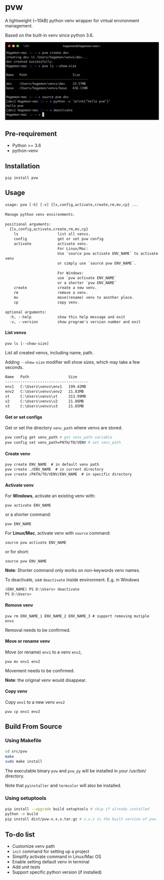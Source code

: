 # pvw

A lightweight (~10kB) python venv wrapper for virtual environment management.

Based on the built-in venv since python 3.6.

![](screenshot.png)

## Pre-requirement

- Python >= 3.6
- python-venv

## Installation

```
pip install pvw
```
## Usage

```
usage: pvw [-h] [-v] {ls,config,activate,create,rm,mv,cp} ...

Manage python venv environments.

positional arguments:
  {ls,config,activate,create,rm,mv,cp}
    ls                  list all venvs.
    config              get or set pvw config
    activate            activate venv.
                        For Linux/Mac:
                        Use `source pvw activate ENV_NAME` to activate venv
                        or simply use `source pvw ENV_NAME`.

                        For Windows:
                        use `pvw activate ENV_NAME`
                        or a shorter `pvw ENV_NAME`
    create              create a new venv.
    rm                  remove a venv.
    mv                  move(rename) venv to another place.
    cp                  copy venv.

optional arguments:
  -h, --help            show this help message and exit
  -v, --version         show program's version number and exit

```

#### List venvs

```
pvw ls [--show-size]
```

List all created venvs, including name, path. 

Adding `--show-size` modifier will show sizes, which may take a few seconds.

```
Name   Path                  Size
--------------------------------------
env1   C:\Users\venvs\env1   199.42MB
env2   C:\Users\venvs\env2   21.83MB
st     C:\Users\venvs\st     313.99MB
v2     C:\Users\venvs\v2     21.86MB
v3     C:\Users\venvs\v3     21.85MB
```

#### Get or set configs

Get or set the directory `venv_path` where venvs are stored.

```bash
pvw config get venv_path # get venv_path variable
pvw config set venv_path=PATH/TO/VENV # set venv_path
```

#### Create venv

```
pvw create ENV_NAME  # in default venv path
pvw create ./ENV_NAME  # in current directory
pvw create /PATH/TO/VENV/ENV_NAME  # in specific directory
```

#### Activate venv

For **Windows**, activate an existing venv with:

```
pvw activate ENV_NAME
```

or a shorter command:

```
pvw ENV_NAME
```


For **Linux/Mac**, activate venv with `source` command:

```
source pvw activate ENV_NAME
```

or for short:

```
source pvw ENV_NAME
```

**Note**: Shorter command only works on non-keywords venv names.

To deactivate, use `deactivate` inside environment. E.g. in Windows

```
(ENV_NAME) PS D:\Users> deactivate
PS D:\Users> 
```


#### Remove venv

```
pvw rm ENV_NAME_1 ENV_NAME_2 ENV_NAME_3 # support removing mutiple envs
```

Removal needs to be confirmed.

#### Move or rename venv

Move (or rename) `env1` to a venv `env2`, 

```
pvw mv env1 env2
```

Movement needs to be confirmed.

**Note**: the original venv would disappear.

#### Copy venv

Copy `env1` to a new venv `env2`

```
pvw cp env1 env2
```

## Build From Source

### Using Makefile

```bash
cd src/pvw
make
sudo make install
```
The executable binary `pvw` and `pvw_py` will be installed in your /usr/bin/ directory.

Note that `pyinstaller` and `termcolor` will also be installed.

### Using setuptools

```bash
pip install --upgrade build setuptools # skip if already installed
python -m build
pip install dist/pvw-x.x.x.tar.gz # x.x.x is the built version of pvw
```

## To-do list

- Customize venv path
- `init` command for setting up a project
- Simplify activate command in Linux/Mac OS
- Enable setting default venv in terminal
- Add unit tests
- Support specific python version (if installed)